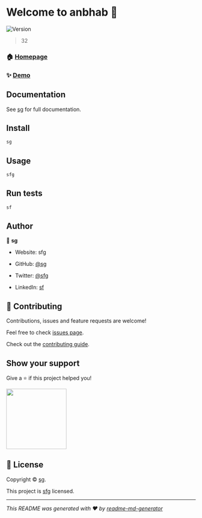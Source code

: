 
# Welcome to anbhab 👋



<p>
  <img alt="Version" src="https://img.shields.io/badge/version-2-blue.svg?cacheSeconds=2592000" />
</p>



> 32



### 🏠 [Homepage](gv)



### ✨ [Demo](sfg)



## Documentation

See [sg](sg) for full documentation.


## Install

```sh
sg
```

## Usage

```sh
sfg
```

## Run tests

```sh
sf
```

## Author


👤 **sg**



* Website: sfg


* GitHub: [@sg](https://github.com/sg)


* Twitter: [@sfg](https://twitter.com/sfg)


* LinkedIn: [sf](https://linkedin.com/in/sf)


## 🤝 Contributing

Contributions, issues and feature requests are welcome!


Feel free to check [issues page](fsg).



Check out the [contributing guide](sfg).


## Show your support

Give a ⭐️ if this project helped you!


<a href="https://www.patreon.com/sfg">
  <img src="https://c5.patreon.com/external/logo/become_a_patron_button@2x.png" width="160">
</a>



## 📝 License


Copyright ©  [sg](sfg).

This project is [sfg](LICENSE) licensed.



***

_This README was generated with ❤️ by [readme-md-generator](https://github.com/likhonsheikhorg/readme-md-generator)_
